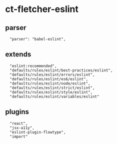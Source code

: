 # ct-fletcher-eslint

## parser
```
  "parser": "babel-eslint",
```
## extends
```
  "eslint:recommended",
  "defaults/rules/eslint/best-practices/eslint",
  "defaults/rules/eslint/errors/eslint",
  "defaults/rules/eslint/es6/eslint",
  "defaults/rules/eslint/node/eslint",
  "defaults/rules/eslint/strict/eslint",
  "defaults/rules/eslint/style/eslint",
  "defaults/rules/eslint/variables/eslint"
```

## plugins
```
  "react",
  "jsx-a11y",
  "eslint-plugin-flowtype",
  "import"
```

